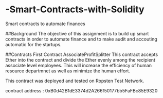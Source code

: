 # -Smart-Contracts-with-Solidity

Smart contracts to automate finances

##Background
The objective of this assignment is to build up smart contracts in order to automate finance and to make audit and accouting automatic for the startups.

##Contracts
First Contract
AssociateProfitSplitter This contract accepts Ether into the contract and divide the Ether evenly among the recipient associate level employees. This will increase the efficiency of human resource departmnet as well as minimize the human effort.

This contract was deployed and tested on Ropsten Test Network.

contract address : 0xB0d42B1dE3374d2A266f50177bb5FaFBc85E9320

